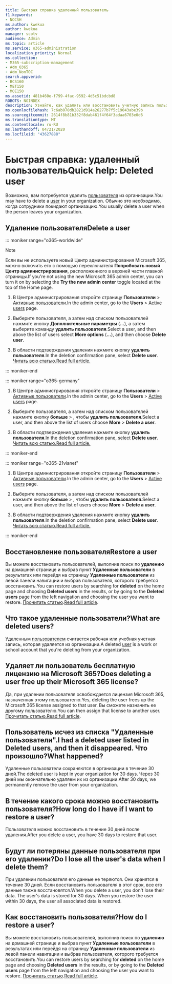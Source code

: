 ```yaml
---
title: Быстрая справка удаленный пользователь
f1.keywords:
- NOCSH
ms.author: kwekua
author: kwekua
manager: scotv
audience: Admin
ms.topic: article
ms.service: o365-administration
localization_priority: Normal
ms.collection:
- M365-subscription-management
- Adm_O365
- Adm_NonTOC
search.appverid:
- BCS160
- MET150
- MOE150
ms.assetid: 481b460e-f799-4fac-9592-4d5c51bdcbd8
ROBOTS: NOINDEX
description: Узнайте, как удалить или восстановить учетную запись пользователя Microsoft 365.
ms.openlocfilehash: 7c6ab070db2821d914a26277b7f5c19043abe39b
ms.sourcegitcommit: 2614f8b81b332f8dab461f4f64f3adaa6703e0d6
ms.translationtype: MT
ms.contentlocale: ru-RU
ms.lasthandoff: 04/21/2020
ms.locfileid: "43627888"
---
```

# <a name="quick-help-deleted-user"></a><span data-ttu-id="b11ba-103">Быстрая справка: удаленный пользователь</span><span class="sxs-lookup"><span data-stu-id="b11ba-103">Quick help: Deleted user</span></span>

<span data-ttu-id="b11ba-104">Возможно, вам потребуется удалить [пользователя](../add-users/add-users.md) из организации.</span><span class="sxs-lookup"><span data-stu-id="b11ba-104">You may have to delete a [user](../add-users/add-users.md) in your organization.</span></span> <span data-ttu-id="b11ba-105">Обычно это необходимо, когда сотрудники покидают организацию.</span><span class="sxs-lookup"><span data-stu-id="b11ba-105">You usually delete a user when the person leaves your organization.</span></span> 
  
## <a name="delete-a-user"></a><span data-ttu-id="b11ba-106">Удаление пользователя</span><span class="sxs-lookup"><span data-stu-id="b11ba-106">Delete a user</span></span>

::: moniker range="o365-worldwide"

> [!NOTE]
> <span data-ttu-id="b11ba-107">Если вы не используете новый Центр администрирования Microsoft 365, можно включить его с помощью переключателя **Попробовать новый Центр администрирования**, расположенного в верхней части главной страницы.</span><span class="sxs-lookup"><span data-stu-id="b11ba-107">If you're not using the new Microsoft 365 admin center, you can turn it on by selecting the **Try the new admin center** toggle located at the top of the Home page.</span></span>
  
1. <span data-ttu-id="b11ba-108">В Центре администрирования откройте страницу **Пользователи** \> <a href="https://go.microsoft.com/fwlink/p/?linkid=834822" target="_blank">Активные пользователи</a>.</span><span class="sxs-lookup"><span data-stu-id="b11ba-108">In the admin center, go to the **Users** \> <a href="https://go.microsoft.com/fwlink/p/?linkid=834822" target="_blank">Active users</a> page.</span></span>

2. <span data-ttu-id="b11ba-109">Выберите пользователя, а затем над списком пользователей нажмите кнопку **Дополнительные параметры** (**...**), а затем выберите команду **удалить пользователя**.</span><span class="sxs-lookup"><span data-stu-id="b11ba-109">Select a user, and then above the list of users select **More options** (**...**), and then choose **Delete user**.</span></span>
  
3. <span data-ttu-id="b11ba-110">В области подтверждения удаления нажмите кнопку **удалить пользователя**.</span><span class="sxs-lookup"><span data-stu-id="b11ba-110">In the deletion confirmation pane, select **Delete user**.</span></span> <br/>[<span data-ttu-id="b11ba-111">Читать всю статью.</span><span class="sxs-lookup"><span data-stu-id="b11ba-111">Read full article.</span></span>](../add-users/delete-a-user.md)
  
::: moniker-end

::: moniker range="o365-germany"

1. <span data-ttu-id="b11ba-112">В Центре администрирования откройте страницу **Пользователи** \> <a href="https://go.microsoft.com/fwlink/p/?linkid=847686" target="_blank">Активные пользователи</a>.</span><span class="sxs-lookup"><span data-stu-id="b11ba-112">In the admin center, go to the **Users** \> <a href="https://go.microsoft.com/fwlink/p/?linkid=847686" target="_blank">Active users</a> page.</span></span>  

2. <span data-ttu-id="b11ba-113">Выберите пользователя, а затем над списком пользователей нажмите кнопку **больше** > , чтобы **удалить пользователя**.</span><span class="sxs-lookup"><span data-stu-id="b11ba-113">Select a user, and then above the list of users choose **More** > **Delete a user**.</span></span>
  
3. <span data-ttu-id="b11ba-114">В области подтверждения удаления нажмите кнопку **удалить пользователя**.</span><span class="sxs-lookup"><span data-stu-id="b11ba-114">In the deletion confirmation pane, select **Delete user**.</span></span> <br/>[<span data-ttu-id="b11ba-115">Читать всю статью.</span><span class="sxs-lookup"><span data-stu-id="b11ba-115">Read full article.</span></span>](../add-users/delete-a-user.md)

::: moniker-end

::: moniker range="o365-21vianet"

1. <span data-ttu-id="b11ba-116">В Центре администрирования откройте страницу **Пользователи** \> <a href="https://go.microsoft.com/fwlink/p/?linkid=850628" target="_blank">Активные пользователи</a>.</span><span class="sxs-lookup"><span data-stu-id="b11ba-116">In the admin center, go to the **Users** \> <a href="https://go.microsoft.com/fwlink/p/?linkid=850628" target="_blank">Active users</a> page.</span></span> 

2. <span data-ttu-id="b11ba-117">Выберите пользователя, а затем над списком пользователей нажмите кнопку **больше** > , чтобы **удалить пользователя**.</span><span class="sxs-lookup"><span data-stu-id="b11ba-117">Select a user, and then above the list of users choose **More** > **Delete a user**.</span></span>
  
3. <span data-ttu-id="b11ba-118">В области подтверждения удаления нажмите кнопку **удалить пользователя**.</span><span class="sxs-lookup"><span data-stu-id="b11ba-118">In the deletion confirmation pane, select **Delete user**.</span></span> <br/>[<span data-ttu-id="b11ba-119">Читать всю статью.</span><span class="sxs-lookup"><span data-stu-id="b11ba-119">Read full article.</span></span>](../add-users/delete-a-user.md)

::: moniker-end

  
## <a name="restore-a-user"></a><span data-ttu-id="b11ba-120">Восстановление пользователя</span><span class="sxs-lookup"><span data-stu-id="b11ba-120">Restore a user</span></span>

<span data-ttu-id="b11ba-121">Вы можете восстановить пользователей, выполнив поиск по **удалению** на домашней странице и выбрав пункт **Удаленные пользователи** в результатах или перейдя на страницу **Удаленные пользователи** из левой панели навигации и выбрав пользователя, которого требуется восстановить.</span><span class="sxs-lookup"><span data-stu-id="b11ba-121">You can restore users by searching for **deleted** on the home page and choosing **Deleted users** in the results, or by going to the **Deleted users** page from the left navigation and choosing the user you want to restore.</span></span> <span data-ttu-id="b11ba-122">[Прочитать статью](../add-users/delete-a-user.md).</span><span class="sxs-lookup"><span data-stu-id="b11ba-122">[Read full article](../add-users/delete-a-user.md).</span></span>
  
## <a name="what-are-deleted-users"></a><span data-ttu-id="b11ba-123">Что такое удаленные пользователи?</span><span class="sxs-lookup"><span data-stu-id="b11ba-123">What are deleted users?</span></span>

<span data-ttu-id="b11ba-124">Удаленным [пользователем](../add-users/add-users.md) считается рабочая или учебная учетная запись, которая удаляется из организации.</span><span class="sxs-lookup"><span data-stu-id="b11ba-124">A deleted [user](../add-users/add-users.md) is a work or school account that you're deleting from your organization.</span></span> 
  
## <a name="does-deleting-a-user-free-up-their-microsoft-365-license"></a><span data-ttu-id="b11ba-125">Удаляет ли пользователь бесплатную лицензию на Microsoft 365?</span><span class="sxs-lookup"><span data-stu-id="b11ba-125">Does deleting a user free up their Microsoft 365 license?</span></span>

<span data-ttu-id="b11ba-126">Да, при удалении пользователя освобождается лицензия Microsoft 365, назначенная этому пользователю.</span><span class="sxs-lookup"><span data-stu-id="b11ba-126">Yes, deleting the user frees up the Microsoft 365 license assigned to that user.</span></span> <span data-ttu-id="b11ba-127">Вы сможете назначить ее другому пользователю.</span><span class="sxs-lookup"><span data-stu-id="b11ba-127">You can then assign that license to another user.</span></span> <span data-ttu-id="b11ba-128">[Прочитать статью.](../../commerce/licenses/remove-licenses-from-subscription.md)</span><span class="sxs-lookup"><span data-stu-id="b11ba-128">[Read full article](../../commerce/licenses/remove-licenses-from-subscription.md).</span></span>
  
## <a name="i-had-a-deleted-user-listed-in-deleted-users-and-then-it-disappeared-what-happened"></a><span data-ttu-id="b11ba-129">Пользователь исчез из списка "Удаленные пользователи".</span><span class="sxs-lookup"><span data-stu-id="b11ba-129">I had a deleted user listed in Deleted users, and then it disappeared.</span></span> <span data-ttu-id="b11ba-130">Что произошло?</span><span class="sxs-lookup"><span data-stu-id="b11ba-130">What happened?</span></span>

<span data-ttu-id="b11ba-131">Удаленные пользователи сохраняются в организации в течение 30 дней.</span><span class="sxs-lookup"><span data-stu-id="b11ba-131">The deleted user is kept in your organization for 30 days.</span></span> <span data-ttu-id="b11ba-132">Через 30 дней мы окончательно удаляем их из организации.</span><span class="sxs-lookup"><span data-stu-id="b11ba-132">After 30 days, we permanently remove the user from your organization.</span></span>
  
## <a name="how-long-do-i-have-if-i-want-to-restore-a-user"></a><span data-ttu-id="b11ba-133">В течение какого срока можно восстановить пользователя?</span><span class="sxs-lookup"><span data-stu-id="b11ba-133">How long do I have if I want to restore a user?</span></span>

<span data-ttu-id="b11ba-134">Пользователя можно восстановить в течение 30 дней после удаления.</span><span class="sxs-lookup"><span data-stu-id="b11ba-134">After you delete a user, you have 30 days to restore that user.</span></span>
  
## <a name="do-i-lose-all-the-users-data-when-i-delete-them"></a><span data-ttu-id="b11ba-135">Будут ли потеряны данные пользователя при его удалении?</span><span class="sxs-lookup"><span data-stu-id="b11ba-135">Do I lose all the user's data when I delete them?</span></span>

<span data-ttu-id="b11ba-p109">При удалении пользователя его данные не теряются. Они хранятся в течение 30 дней. Если восстановить пользователя в этот срок, все его данные также восстановятся.</span><span class="sxs-lookup"><span data-stu-id="b11ba-p109">When you delete a user, you don't lose their data. The user's data is stored for 30 days. When you restore the user within 30 days, the user all associated data is restored.</span></span>
  
## <a name="how-do-i-restore-a-user"></a><span data-ttu-id="b11ba-139">Как восстановить пользователя?</span><span class="sxs-lookup"><span data-stu-id="b11ba-139">How do I restore a user?</span></span>

<span data-ttu-id="b11ba-140">Вы можете восстановить пользователей, выполнив поиск по **удалению** на домашней странице и выбрав пункт **Удаленные пользователи** в результатах или перейдя на страницу **Удаленные пользователи** из левой панели навигации и выбрав пользователя, которого требуется восстановить.</span><span class="sxs-lookup"><span data-stu-id="b11ba-140">You can restore users by searching for **deleted** on the home page and choosing **Deleted users** in the results, or by going to the **Deleted users** page from the left navigation and choosing the user you want to restore.</span></span> <span data-ttu-id="b11ba-141">[Прочитать статью](../add-users/delete-a-user.md).</span><span class="sxs-lookup"><span data-stu-id="b11ba-141">[Read full article](../add-users/delete-a-user.md).</span></span>
  


